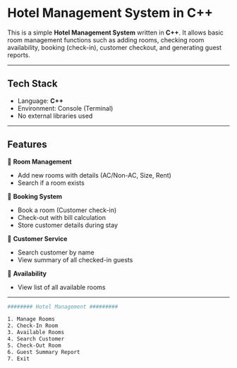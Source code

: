 #  Hotel Management System in C++

This is a simple **Hotel Management System** written in **C++**. It allows basic room management functions such as adding rooms, checking room availability, booking (check-in), customer checkout, and generating guest reports.

---

##  Tech Stack

- Language: **C++**
- Environment: Console (Terminal)
- No external libraries used

---

##  Features

🔹 **Room Management**
- Add new rooms with details (AC/Non-AC, Size, Rent)
- Search if a room exists

🔹 **Booking System**
- Book a room (Customer check-in)
- Check-out with bill calculation
- Store customer details during stay

🔹 **Customer Service**
- Search customer by name
- View summary of all checked-in guests

🔹 **Availability**
- View list of all available rooms

---


```bash
######## Hotel Management #########

1. Manage Rooms
2. Check-In Room
3. Available Rooms
4. Search Customer
5. Check-Out Room
6. Guest Summary Report
7. Exit
